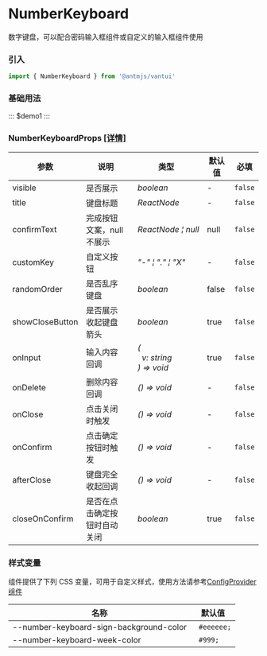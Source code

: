 # NumberKeyboard

数字键盘，可以配合密码输入框组件或自定义的输入框组件使用

### 引入

```js
import { NumberKeyboard } from '@antmjs/vantui'
```

### 基础用法

::: $demo1 :::

### NumberKeyboardProps [[详情]](https://github.com/AntmJS/vantui/tree/main/packages/vantui/types/number-keyboard.d.ts)

| 参数            | 说明                         | 类型                                                                                                | 默认值 | 必填    |
| --------------- | ---------------------------- | --------------------------------------------------------------------------------------------------- | ------ | ------- |
| visible         | 是否展示                     | _&nbsp;&nbsp;boolean<br/>_                                                                          | -      | `false` |
| title           | 键盘标题                     | _&nbsp;&nbsp;ReactNode<br/>_                                                                        | -      | `false` |
| confirmText     | 完成按钮文案，null 不展示    | _&nbsp;&nbsp;ReactNode&nbsp;&brvbar;&nbsp;null<br/>_                                                | null   | `false` |
| customKey       | 自定义按钮                   | _&nbsp;&nbsp;"-"&nbsp;&brvbar;&nbsp;"."&nbsp;&brvbar;&nbsp;"X"<br/>_                                | -      | `false` |
| randomOrder     | 是否乱序键盘                 | _&nbsp;&nbsp;boolean<br/>_                                                                          | false  | `false` |
| showCloseButton | 是否展示收起键盘箭头         | _&nbsp;&nbsp;boolean<br/>_                                                                          | true   | `false` |
| onInput         | 输入内容回调                 | _&nbsp;&nbsp;(<br/>&nbsp;&nbsp;&nbsp;&nbsp;v:&nbsp;string<br/>&nbsp;&nbsp;)&nbsp;=>&nbsp;void<br/>_ | true   | `false` |
| onDelete        | 删除内容回调                 | _&nbsp;&nbsp;()&nbsp;=>&nbsp;void<br/>_                                                             | -      | `false` |
| onClose         | 点击关闭时触发               | _&nbsp;&nbsp;()&nbsp;=>&nbsp;void<br/>_                                                             | -      | `false` |
| onConfirm       | 点击确定按钮时触发           | _&nbsp;&nbsp;()&nbsp;=>&nbsp;void<br/>_                                                             | -      | `false` |
| afterClose      | 键盘完全收起回调             | _&nbsp;&nbsp;()&nbsp;=>&nbsp;void<br/>_                                                             | -      | `false` |
| closeOnConfirm  | 是否在点击确定按钮时自动关闭 | _&nbsp;&nbsp;boolean<br/>_                                                                          | true   | `false` |

### 样式变量

组件提供了下列 CSS 变量，可用于自定义样式，使用方法请参考[ConfigProvider 组件](https://antmjs.github.io/vantui/#/config-provider)

| 名称                                    | 默认值      |
| --------------------------------------- | ----------- |
| --number-keyboard-sign-background-color | ` #eeeeee;` |
| --number-keyboard-week-color            | ` #999;`    |
